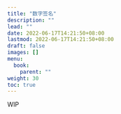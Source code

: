 ```yaml
---
title: "数字签名"
description: ""
lead: ""
date: 2022-06-17T14:21:50+08:00
lastmod: 2022-06-17T14:21:50+08:00
draft: false
images: []
menu:
  book:
    parent: ""
weight: 30
toc: true
---
```


WIP